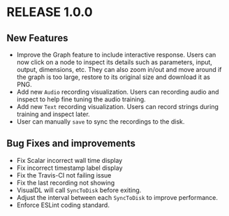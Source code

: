 # RELEASE 1.0.0

## New Features

- Improve the Graph feature to include interactive response. Users can now click on a node to inspect its details such as parameters, input, output, dimensions, etc. They can also zoom in/out and move around if the graph is too large, restore to its original size and download it as PNG.
- Add new `Audio` recording visualization. Users can recording audio and inspect to help fine tuning the audio training.
- Add new `Text` recording visualization. Users can record strings during training and inspect later.
- User can manually `save` to sync the recordings to the disk.

## Bug Fixes and improvements

- Fix Scalar incorrect wall time display
- Fix incorrect timestamp label display
- Fix the Travis-CI not failing issue
- Fix the last recording not showing
- VisualDL will call `SyncToDisk` before exiting.
- Adjust the interval between each `SyncToDisk` to improve performance.
- Enforce ESLint coding standard.

